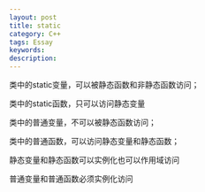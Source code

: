 ```yaml
---
layout: post
title: static
category: C++
tags: Essay
keywords: 
description: 
---
```


类中的static变量，可以被静态函数和非静态函数访问；

类中的static函数，只可以访问静态变量

类中的普通变量，不可以被静态函数访问；

类中的普通函数，可以访问静态变量和静态函数；

静态变量和静态函数可以实例化也可以作用域访问

普通变量和普通函数必须实例化访问
